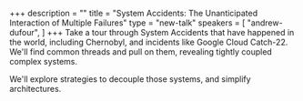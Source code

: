 +++
description = ""
title = "System Accidents: The Unanticipated Interaction of Multiple Failures"
type = "new-talk"
speakers = [
        "andrew-dufour",
]
+++
Take a tour through System Accidents that have happened in the world, including Chernobyl, and incidents like Google Cloud Catch-22. We'll find common threads and pull on them, revealing tightly coupled complex systems.

We'll explore strategies to decouple those systems, and simplify architectures.
